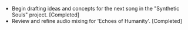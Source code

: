 - Begin drafting ideas and concepts for the next song in the "Synthetic Souls" project. [Completed]
- Review and refine audio mixing for 'Echoes of Humanity'. [Completed]